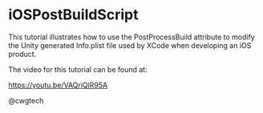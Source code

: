# iOSPostBuildScript

This tutorial illustrates how to use the PostProcessBuild attribute to modify the Unity generated Info.plist file used by XCode when developing an iOS product.

The video for this tutorial can be found at:

https://youtu.be/VAQriQlR95A

@cwgtech
